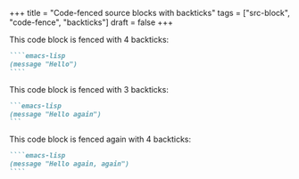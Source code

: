 +++
title = "Code-fenced source blocks with backticks"
tags = ["src-block", "code-fence", "backticks"]
draft = false
+++

This code block is fenced with 4 backticks:

`````md
````emacs-lisp
(message "Hello")
````
`````

This code block is fenced with 3 backticks:

``````md
```emacs-lisp
(message "Hello again")
```
``````

This code block is fenced again with 4 backticks:

```````md
````emacs-lisp
(message "Hello again, again")
````
```````
